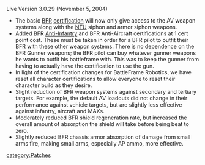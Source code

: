 Live Version 3.0.29 (November 5, 2004)

- The basic [BFR](BFR.md)
  [certification](certification.md) will now only give access
  to the AV weapon systems along with the [NTU](NTU.md) siphon
  and armor siphon weapons.
- Added BFR [Anti-Infantry](Anti-Infantry.md) and BFR
  Anti-Aircraft certifications at 1 cert point cost. These must be
  taken in order for a BFR pilot to outfit their BFR with these other
  weapon systems. There is no dependence on the BFR Gunner weapons;
  the BFR pilot can buy whatever gunner weapons he wants to outfit his
  battleframe with. This was to keep the gunner from having to
  actually have the certification to use the gun.
- In light of the certification changes for BattleFrame Robotics, we
  have reset all character certifications to allow everyone to reset
  their character build as they desire.
- Slight reduction of BFR weapon systems against secondary and
  tertiary targets. For example, the default AV loadouts did not
  change in their performance against vehicle targets, but are
  slightly less effective against infantry, aircraft and MAXs.
- Moderately reduced BFR shield regeneration rate, but increased the
  overall amount of absorption the shield will take before being beat
  to zero.
- Slightly reduced BFR chassis armor absorption of damage from small
  arms fire, making small arms, especially AP ammo, more effective.

[category:Patches](category:Patches.md)
